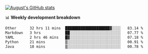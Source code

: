 
[![August's GitHub stats](https://github-readme-stats.vercel.app/api?username=zou-weidong&show_icons=true&theme=radical)](https://github.com/zou-weidong)


📊 **Weekly development breakdown**
<!--START_SECTION:waka-->

```txt
Other      32 hrs 11 mins  ████████████████████▓░░░░   83.14 %
Markdown   3 hrs           ██░░░░░░░░░░░░░░░░░░░░░░░   07.77 %
YAML       2 hrs 46 mins   █▓░░░░░░░░░░░░░░░░░░░░░░░   07.18 %
Python     21 mins         ▒░░░░░░░░░░░░░░░░░░░░░░░░   00.91 %
Java       18 mins         ▒░░░░░░░░░░░░░░░░░░░░░░░░   00.78 %
```

<!--END_SECTION:waka-->
